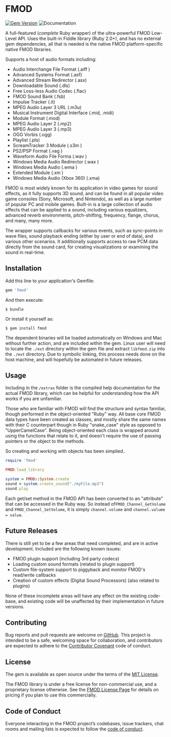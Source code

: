 # FMOD

[![Gem Version](https://badge.fury.io/rb/fmod.svg)](https://badge.fury.io/rb/fmod) ![Documentation](https://img.shields.io/badge/Documentation-99.22%25-green.svg)


A full-featured (*complete* Ruby wrapper) of the ultra-powerful FMOD Low-Level API. Uses the built-in Fiddle library (Ruby 2.0+), and has no external gem dependencies, all that is needed is the native FMOD platform-specific native FMOD libraries.

Supports a host of audio formats including:
* Audio Interchange File Format (.aiff )
* Advanced Systems Format (.asf)
* Advanced Stream Redirector (.asx)
* Downloadable Sound (.dls)
* Free Loss-less Audio Codec (.flac)
* FMOD Sound Bank (.fsb)
* Impulse Tracker (.it)
* MPEG Audio Layer 3 URL (.m3u)
* Musical Instrument Digital Interface (.mid, .midi)
* Module Format (.mod)
* MPEG Audio Layer 2 (.mp2)
* MPEG Audio Layer 3 (.mp3)
* OGG Vorbis (.ogg)
* Playlist (.pls)
* ScreamTracker 3 Module (.s3m )
* PS2/PSP Format (.vag )
* Waveform Audio File Forma (.wav )
* Windows Media Audio Redirector (.wax )
* Windows Media Audio (.wma )
* Extended Module (.xm )
* Windows Media Audio (Xbox 360) (.xma)
   
FMOD is most widely known for its application in video games for sound effects, as it fully supports 3D sound, and can be found in all popular video game consoles (Sony, Microsoft, and Nintendo), as well as a large number of popular PC and mobile games. Built-in is a large collection of audio effects that can be applied to a sound, including various equalizers, advanced reverb environments, pitch-shifting, frequency, flange, chorus, and many, many more. 

The wrapper supports callbacks for various events, such as sync-points in wave files, sound playback ending (either by user or end of data), and various other scenarios.  It additionally supports access to raw PCM data directly from the sound card, for creating visualizations or examining the sound in real-time.

## Installation

Add this line to your application's Gemfile:

```ruby
gem 'fmod'
```

And then execute:

    $ bundle

Or install it yourself as:

    $ gem install fmod
    
The dependent binaries will be loaded automatically on Windows and Mac without further action, and are included within the gem. Linux user will need to locate the `./ext` directory within the gem file and extract `libfmod.zip` into the `./ext` directory. Due to symbolic linking, this process needs done on the host machine, and will hopefully be automated in future releases.

## Usage

Including in the `/extras` folder is the compiled help documentation for the actual FMOD library, which can be helpful for understanding how the API works if you are unfamiliar.

Those who are familiar with FMOD will find the structure and syntax familiar, though performed in the object-oriented "Ruby" way.  All base core FMOD data types have been created as classes, and mostly share the same names with their C counterpart though in Ruby "snake_case" style as opposed to "UpperCamelCase".  Being object-oriented each class is wrapped around using the functions that relate to it, and doesn't require the use of passing pointers or the object to the methods.

So creating and working with objects has been simplied..

```ruby
require 'fmod'

FMOD.load_library

system = FMOD::System.create
sound = system.create_sound("./myFile.mp3")
sound.play  
``` 

Each get/set method in the FMOD API has been converted to an "attribute" that can be accessed in the Ruby way. So instead of`FMOD_Channel_GetVolume` and `FMOD_Channel_SetVolume`, it is simply `channel.volume` and `channel.volume = value`. 

## Future Releases

There is still yet to be a few areas that need completed, and are in active development. Included are the following known issues:
   * FMOD plugin support (including 3rd party codecs)
   * Loading custom sound formats (related to plugin support)
   * Custom file-system support to piggyback and monitor FMOD's read/write callbacks
   * Creation of custom effects (Digital Sound Processors) (also related to plugins)
   
None of these incomplete areas will have any effect on the existing code-base, and existing code will be unaffected by their implementation in future versions.

## Contributing

Bug reports and pull requests are welcome on [GitHub](https://github.com/ForeverZer0/fmod). This project is intended to be a safe, welcoming space for collaboration, and contributors are expected to adhere to the [Contributor Covenant](http://contributor-covenant.org) code of conduct.

## License

The gem is available as open source under the terms of the [MIT License](https://opensource.org/licenses/MIT).

The FMOD library is under a free license for non-commercial use, and a proprietary license otherwise. See the [FMOD License Page](https://www.fmod.com/licensing) for details on pricing if you plan to use this commercially.

## Code of Conduct

Everyone interacting in the FMOD project’s codebases, issue trackers, chat rooms and mailing lists is expected to follow the [code of conduct](https://github.com/ForeverZer0/fmod/blob/master/CODE_OF_CONDUCT.md).
